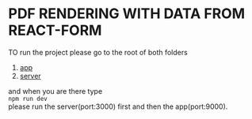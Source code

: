 # PDF RENDERING WITH DATA FROM REACT-FORM

TO run the project please go to the root of both folders 
1. [app](https://github.com/amaan75/vizExperts-app-serve/tree/master/app)
2. [server](https://github.com/amaan75/vizExperts-app-serve/tree/master/server)

and when you are there type\
`npm run dev`\
please run the server(port:3000) first and then the app(port:9000).